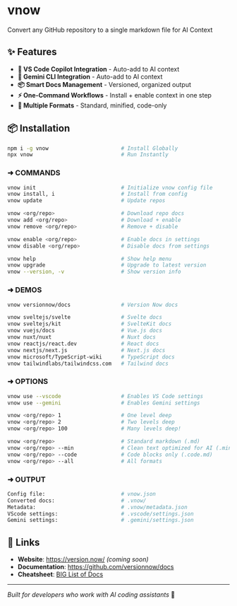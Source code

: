 # vnow

Convert any GitHub repository to a single markdown file for AI Context

## ✨ Features

- **🤖 VS Code Copilot Integration** - Auto-add to AI context
- **🤖 Gemini CLI Integration** - Auto-add to AI context
- **📦 Smart Docs Management** - Versioned, organized output  
- **⚡ One-Command Workflows** - Install + enable context in one step
- **🎯 Multiple Formats** - Standard, minified, code-only

## 📦 Installation

```bash
npm i -g vnow                       # Install Globally
npx vnow                            # Run Instantly
```

### ➜ COMMANDS
```bash
vnow init                           # Initialize vnow config file
vnow install, i                     # Install from config 
vnow update                         # Update repos

vnow <org/repo>                     # Download repo docs
vnow add <org/repo>                 # Download + enable
vnow remove <org/repo>              # Remove + disable

vnow enable <org/repo>              # Enable docs in settings
vnow disable <org/repo>             # Disable docs from settings

vnow help                           # Show help menu
vnow upgrade                        # Upgrade to latest version
vnow --version, -v                  # Show version info
```

### ➜ DEMOS
```bash
vnow versionnow/docs                # Version Now docs

vnow sveltejs/svelte                # Svelte docs
vnow sveltejs/kit                   # SvelteKit docs
vnow vuejs/docs                     # Vue.js docs
vnow nuxt/nuxt                      # Nuxt docs
vnow reactjs/react.dev              # React docs
vnow nextjs/next.js                 # Next.js docs
vnow microsoft/TypeScript-wiki      # TypeScript docs
vnow tailwindlabs/tailwindcss.com   # Tailwind docs
```

### ➜ OPTIONS
```bash
vnow use --vscode                   # Enables VS Code settings
vnow use --gemini                   # Enables Gemini settings

vnow <org/repo> 1                   # One level deep
vnow <org/repo> 2                   # Two levels deep
vnow <org/repo> 100                 # Many levels deep!

vnow <org/repo>                     # Standard markdown (.md)
vnow <org/repo> --min               # Clean text optimized for AI (.min.md)
vnow <org/repo> --code              # Code blocks only (.code.md)
vnow <org/repo> --all               # All formats 
```

### ➜ OUTPUT
```bash
Config file:                        # vnow.json
Converted docs:                     # .vnow/
Metadata:                           # .vnow/metadata.json
VScode settings:                    # .vscode/settings.json
Gemini settings:                    # .gemini/settings.json
```

## 🔗 Links

- **Website**: https://version.now/ *(coming soon)*
- **Documentation**: https://github.com/versionnow/docs
- **Cheatsheet**: [BIG List of Docs](https://docs.google.com/spreadsheets/d/1Yxogakp1UIUSuwyNWboYtmDXifxGtlaoPI6P2NWkFa4/edit?gid=0#gid=0)

---

*Built for developers who work with AI coding assistants* 🤖